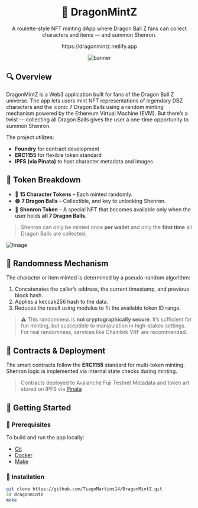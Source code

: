# <div align="center">🐉 DragonMintZ</div>
<p align="center">A roulette-style NFT minting dApp where Dragon Ball Z fans can collect characters and items — and summon Shenron.</p>
<p align="center">https://dragonmintz.netlify.app</p>

<p align="center">
  <img src="https://github.com/user-attachments/assets/b5aa274f-1637-456f-a76c-4a9d3a073cd7" alt="banner" />
</p>


## 🔍 Overview

DragonMintZ is a Web3 application built for fans of the Dragon Ball Z universe. The app lets users mint NFT representations of legendary DBZ characters and the iconic 7 Dragon Balls using a random minting mechanism powered by the Ethereum Virtual Machine (EVM). But there’s a twist — collecting all Dragon Balls gives the user a one-time opportunity to summon Shenron.

The project utilizes:
- **Foundry** for contract development
- **ERC1155** for flexible token standard
- **IPFS (via Pinata)** to host character metadata and images

## 🧱 Token Breakdown

- 🎴 **15 Character Tokens** – Each minted randomly.
- 🟠 **7 Dragon Balls** – Collectible, and key to unlocking Shenron.
- 🐉 **Shenron Token** – A special NFT that becomes available only when the user holds **all 7 Dragon Balls**.

> Shenron can only be minted once **per wallet** and only the **first time** all Dragon Balls are collected.

![Image](https://github.com/user-attachments/assets/8757ca32-88f9-4d6e-b2e8-1a634d1296c8)

## 🎲 Randomness Mechanism

The character or item minted is determined by a pseudo-random algorithm:

1. Concatenates the caller’s address, the current timestamp, and previous block hash.
2. Applies a keccak256 hash to the data.
3. Reduces the result using modulus to fit the available token ID range.

> ⚠️ This randomness is **not cryptographically secure**. It’s sufficient for fun minting, but susceptible to manipulation in high-stakes settings. For real randomness, services like Chainlink VRF are recommended.

## 🧪 Contracts & Deployment

The smart contracts follow the **ERC1155** standard for multi-token minting. Shenron logic is implemented via internal state checks during minting.

> Contracts deployed to Avalanche Fuji Testnet
> Metadata and token art stored on IPFS via [Pinata](https://pinata.cloud)

## 🚀 Getting Started

### 🧰 Prerequisites

To build and run the app locally:
- [Git](https://git-scm.com/)
- [Docker](https://www.docker.com/)
- [Make](https://www.gnu.org/software/make/)

### 🔧 Installation

```bash
git clone https://github.com/TiagoMartins14/DragonMintZ.git
cd dragonmintz
make
